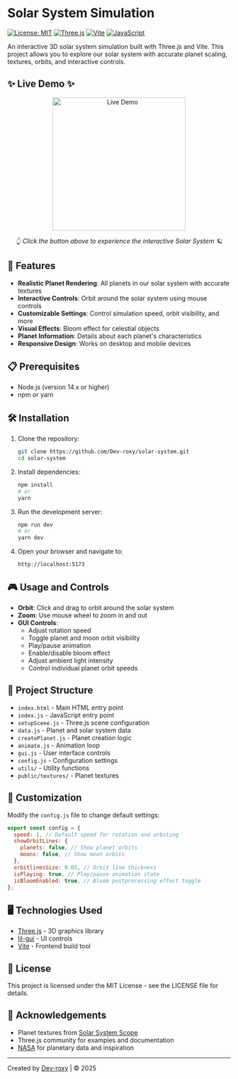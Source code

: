 # Solar System Simulation

[![License: MIT](https://img.shields.io/badge/License-MIT-yellow.svg)](https://opensource.org/licenses/MIT)
[![Three.js](https://img.shields.io/badge/Three.js-black?style=flat&logo=three.js&logoColor=white)](https://threejs.org/)
[![Vite](https://img.shields.io/badge/Vite-B73BFE?style=flat&logo=vite&logoColor=FFD62E)](https://vitejs.dev/)
[![JavaScript](https://img.shields.io/badge/JavaScript-F7DF1E?style=flat&logo=javascript&logoColor=black)](https://developer.mozilla.org/en-US/docs/Web/JavaScript)

An interactive 3D solar system simulation built with Three.js and Vite. This project allows you to explore our solar system with accurate planet scaling, textures, orbits, and interactive controls.

## ✨ Live Demo ✨

<div align="center">
  <a href="https://solar-system-mu-seven.vercel.app/" target="_blank">
    <img src="https://img.shields.io/badge/EXPLORE_THE_UNIVERSE-4285F4?style=for-the-badge&logo=vercel&logoColor=white" alt="Live Demo" width="300"/>
  </a>
  <p><em>👆 Click the button above to experience the interactive Solar System 🪐</em></p>
</div>

## 🚀 Features

- **Realistic Planet Rendering**: All planets in our solar system with accurate textures
- **Interactive Controls**: Orbit around the solar system using mouse controls
- **Customizable Settings**: Control simulation speed, orbit visibility, and more
- **Visual Effects**: Bloom effect for celestial objects
- **Planet Information**: Details about each planet's characteristics
- **Responsive Design**: Works on desktop and mobile devices

## 📋 Prerequisites

- Node.js (version 14.x or higher)
- npm or yarn

## 🛠️ Installation

1. Clone the repository:
   ```bash
   git clone https://github.com/Dev-roxy/solar-system.git
   cd solar-system
   ```

2. Install dependencies:
   ```bash
   npm install
   # or
   yarn
   ```

3. Run the development server:
   ```bash
   npm run dev
   # or
   yarn dev
   ```

4. Open your browser and navigate to:
   ```
   http://localhost:5173
   ```

## 🎮 Usage and Controls

- **Orbit**: Click and drag to orbit around the solar system
- **Zoom**: Use mouse wheel to zoom in and out
- **GUI Controls**: 
  - Adjust rotation speed
  - Toggle planet and moon orbit visibility
  - Play/pause animation
  - Enable/disable bloom effect
  - Adjust ambient light intensity
  - Control individual planet orbit speeds

## 🧩 Project Structure

- `index.html` - Main HTML entry point
- `index.js` - JavaScript entry point
- `setupScene.js` - Three.js scene configuration
- `data.js` - Planet and solar system data
- `createPlanet.js` - Planet creation logic
- `animate.js` - Animation loop
- `gui.js` - User interface controls
- `config.js` - Configuration settings
- `utils/` - Utility functions
- `public/textures/` - Planet textures

## 🔧 Customization

Modify the `config.js` file to change default settings:

```javascript
export const config = {
  speed: 1, // Default speed for rotation and orbiting
  showOrbitLines: {
    planets: false, // Show planet orbits
    moons: false, // Show moon orbits
  },
  orbitlinesSize: 0.05, // Orbit line thickness
  isPlaying: true, // Play/pause animation state
  isBloomEnabled: true, // Bloom postprocessing effect toggle
};
```

## 🖥️ Technologies Used

- [Three.js](https://threejs.org/) - 3D graphics library
- [lil-gui](https://lil-gui.georgealways.com/) - UI controls
- [Vite](https://vitejs.dev/) - Frontend build tool

## 📝 License

This project is licensed under the MIT License - see the LICENSE file for details.

## 🙏 Acknowledgements

- Planet textures from [Solar System Scope](https://www.solarsystemscope.com/)
- Three.js community for examples and documentation
- [NASA](https://www.nasa.gov/) for planetary data and inspiration

---

Created by [Dev-roxy](https://github.com/Dev-roxy) | &copy; 2025
